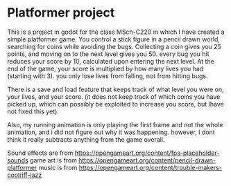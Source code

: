 # Platformer project

This is a project in godot for the class MSch-C220 in which I have created a simple platformer game. 
You control a stick figure in a pencil drawn world, searching for coins while avoiding the bugs. Collecting a coin gives you 25 points, and moving on to the next level gives you 50. every bug you hit reduces your score by 10, calculated upon entering the next level. At the end of the game, your score is multiplied by how many lives you had (starting with 3). you only lose lives from falling, not from hitting bugs.

There is a save and load feature that keeps track of what level you were on, your lives, and your score.
(it does not keep track of which coins you have picked up, which can possibly be exploited to increase you score, but Ihave not fixed this yet).

Also, my running animation is only playing the first frame and not the whole animation, and i did not figure out why it was happening. however, I dont think it really subtracts anything from the game overall.

Sound effects are from https://opengameart.org/content/fps-placeholder-sounds
game art is from https://opengameart.org/content/pencil-drawn-platformer
music is from https://opengameart.org/content/trouble-makers-coolriff-jazz
